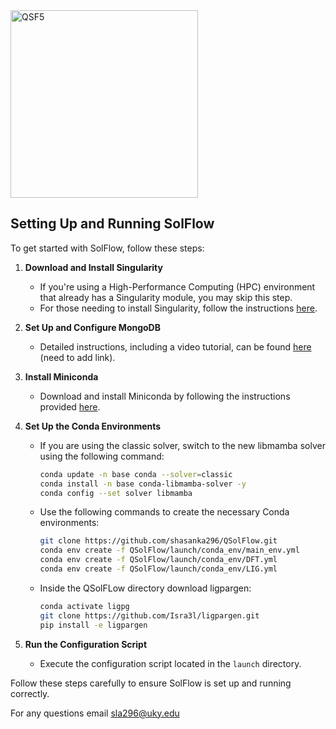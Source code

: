 <img src="https://github.com/user-attachments/assets/69eac423-3c0e-4209-898f-1825ab612ac4" alt="QSF5" width="300"/>

## Setting Up and Running SolFlow

To get started with SolFlow, follow these steps:

1. **Download and Install Singularity**
   - If you're using a High-Performance Computing (HPC) environment that already has a Singularity module, you may skip this step.
   - For those needing to install Singularity, follow the instructions [here](https://docs.sylabs.io/guides/3.0/user-guide/installation.html).

2. **Set Up and Configure MongoDB**
   - Detailed instructions, including a video tutorial, can be found [here](#) (need to add link).

3. **Install Miniconda**
   - Download and install Miniconda by following the instructions provided [here](https://docs.anaconda.com/miniconda/miniconda-install/).

4. **Set Up the Conda Environments**
   - If you are using the classic solver, switch to the new libmamba solver using the following command:
     ```bash
     conda update -n base conda --solver=classic
     conda install -n base conda-libmamba-solver -y
     conda config --set solver libmamba
     ```
   - Use the following commands to create the necessary Conda environments:
     ```bash
     git clone https://github.com/shasanka296/QSolFlow.git
     conda env create -f QSolFlow/launch/conda_env/main_env.yml
     conda env create -f QSolFlow/launch/conda_env/DFT.yml
     conda env create -f QSolFlow/launch/conda_env/LIG.yml
     ```

   - Inside the QSolFLow directory download ligpargen:
     ```bash
     conda activate ligpg
     git clone https://github.com/Isra3l/ligpargen.git
     pip install -e ligpargen
     ```

6. **Run the Configuration Script**
   - Execute the configuration script located in the `launch` directory.


Follow these steps carefully to ensure SolFlow is set up and running correctly.

For any questions email sla296@uky.edu
